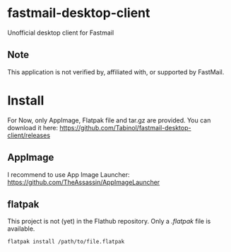 # fastmail-desktop-client
Unofficial desktop client for Fastmail

## Note
This application is not verified by, affiliated with, or supported by FastMail.

# Install
For Now, only AppImage, Flatpak file and tar.gz are provided. You can download it here: https://github.com/Tabinol/fastmail-desktop-client/releases

## AppImage
I recommend to use App Image Launcher: https://github.com/TheAssassin/AppImageLauncher

## flatpak
This project is not (yet) in the Flathub repository. Only a _.flatpak_ file is available.
    
    flatpak install /path/to/file.flatpak
